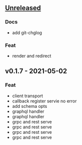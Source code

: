 <a name="unreleased"></a>
## [Unreleased]

### Docs
- add git-chglog

### Feat
- render and redirect


<a name="v0.1.7"></a>
## v0.1.7 - 2021-05-02
### Feat
- client transport
- callback register servie no error
- add schema opts
- graphql handler
- graphql handler
- grpc and rest serve
- grpc and rest serve
- grpc and rest serve
- grpc and rest serve


[Unreleased]: https://github.com/kubuskotak/bifrost/compare/v0.1.7...HEAD
